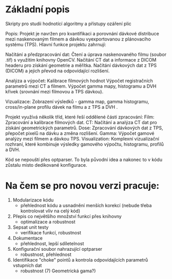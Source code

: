 # Základní popis
Skripty pro studii hodnotící algoritmy a přístupy ozáření plic

Popis:
Projekt je navržen pro kvantifikaci a porovnání dávkové distribuce mezi naskenovaným filmem a dávkou vyexportovanou z plánovacího systému (TPS). Hlavní funkce projektu zahrnují:
  
  Načítání a předzpracování dat:
    Čtení a úprava naskenovaného filmu (soubor .tif) s využitím knihovny OpenCV. 
    Načítání CT dat a informace z DICOM headeru pro získání geometrie a měřítka.
    Načítání dávkových dat z TPS (DICOM) a jejich převod na odpovídající rozlišení.
  
  Analýza a výpočet:
    Kalibrace filmových hodnot
    Výpočet registračních parametrů mezi CT a filmem.
    Výpočet gamma mapy, histogramu a DVH křivek (srovnání mezi filmovou a TPS dávkou).
  
  Vizualizace:
    Zobrazení výsledků - gamma map, gamma histogramu, cross/in-plane profilu dávek na filmu a z TPS a DVH .
  
  Projekt využívá několik tříd, které řeší oddělené části zpracování:
    Film: Zpracování a kalibrace filmových dat.
    CT: Načítání a analýza CT dat pro získání geometrických parametrů.
    Dose: Zpracování dávkových dat z TPS, přepočet pixelů na dávku a změna rozlišení.
    Gamma: Výpočet gamové analýzy mezi filmem a dávkou TPS.
    Visualization: Komplexní vizualizační rozhraní, které kombinuje výsledky gamového výpočtu, histogramu, profilů a DVH.


Kód se nepouští přes optparser. To byla původní idea a nakonec to v kódu zůstalu misto dedikované konfigurace. 

# Na čem se pro novou verzi pracuje:

1) Modularizace kódu
   - přehlednost kódu a usnadnění menších korekcí (nebude třeba kontrolovat vliv na celý kód)
3) Přepis co největšího množství funkcí přes knihovny
   - optimalizace a robustnost
5) Sepsat unit testy
   - verifikace funkcí, robustnost
7) Dokumentace
   - přehlednost, lepší sdíletelnost
9) Konfigurační soubor nahrazující optparser
    - robustnost, přehlednost
11) Identifikace "choke" pointů a kontrola odpovídajících parametrů vstupních dat
    - robustnost 
(7) Geometrická gama?)


